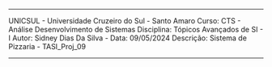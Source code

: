 ******************************************************************************
 UNICSUL - Universidade Cruzeiro do Sul - Santo Amaro
 Curso: CTS - Análise Desenvolvimento de Sistemas 
 Disciplina: Tópicos Avançados de SI - I
 Autor: Sidney Dias Da Silva - Data: 09/05/2024
 Descrição: Sistema de Pizzaria -  TASI_Proj_09
 *****************************************************************************

